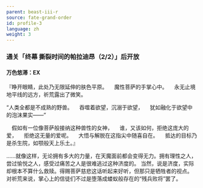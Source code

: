 ```yaml
---
parent: beast-iii-r
source: fate-grand-order
id: profile-3
language: zh
weight: 3
---
```


### 通关「终幕 撕裂时间的帕拉迪昂（2/2）」后开放

#### 万色悠滞：EX

『睁开眼睛，此处乃无限延伸的肤色平原。
　魔性菩萨的手掌心中。
　永无止境地平线的远方，祈荒露出了微笑。

“人类全都是不成熟的野兽。
　吞噬着欲望，沉溺于欲望，
　犹如融化于欲望中的泡沫果实——”

　假如有一位像菩萨般接纳这种兽性的女神，
　谁，又该如何，拒绝这庞大的爱，
　拒绝这无量的爱呢。
　大悟与解脱在这指尖中随喜自在。
　抵达的目标乃是杀生院，如颚般天上乐土。』

……就像这样，无论拥有多大的力量，在天魔面前都会变得无力。拥有理性之人，尝过愉悦之人，感受过痛苦之人是很难逃过这种济度的。
当然，说是济度，实际却根本不算什么救赎。得赐菩萨慈悲这话听起来好听，但那只是牺牲者的视点。
对祈荒来说，掌心上的信徒们不过是堕落成蝼蚁般存在的“残兵败将”罢了。
